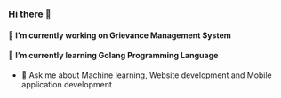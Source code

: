 ### Hi there 👋

#### 🔭 I’m currently working on Grievance Management System
#### 🌱 I’m currently learning Golang Programming Language
- 💬 Ask me about Machine learning, Website development and Mobile application development

